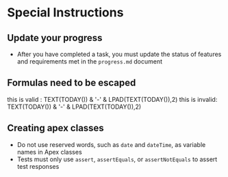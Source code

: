 # Special Instructions

## Update your progress

- After you have completed a task, you must update the status of features and requirements met in the `progress.md` document

## Formulas need to be escaped  

this is valid : TEXT(TODAY()) &amp; &apos;-&apos; &amp; LPAD(TEXT(TODAY()),2)
this is invalid: TEXT(TODAY()) & '-' & LPAD(TEXT(TODAY()),2)

## Creating apex classes

- Do not use reserved words, such as `date` and `dateTime`, as variable names in Apex classes
- Tests must only use `assert`, `assertEquals`, or `assertNotEquals` to assert test responses
